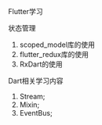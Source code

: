 Flutter学习
     
状态管理     
1.  scoped_model库的使用
2.  flutter_redux库的使用
3.  RxDart的使用


Dart相关学习内容
1. Stream;
2. Mixin;
3. EventBus;
